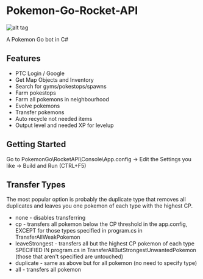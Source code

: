 # Pokemon-Go-Rocket-API
![alt tag](https://github.com/DetectiveSquirrel/Pokemon-Go-Rocket-API/blob/master/img.png)

A Pokemon Go bot in C#

## Features
* PTC Login / Google
* Get Map Objects and Inventory
* Search for gyms/pokestops/spawns
* Farm pokestops
* Farm all pokemons in neighbourhood
* Evolve pokemons
* Transfer pokemons
* Auto recycle not needed items
* Output level and needed XP for levelup

## Getting Started

Go to PokemonGo\RocketAPI\Console\App.config -> Edit the Settings you like -> Build and Run (CTRL+F5)

## Transfer Types

The most popular option is probably the duplicate type that removes all duplicates and leaves you one pokemon of each type with the highest CP.

* none - disables transferring
* cp - transfers all pokemon below the CP threshold in the app.config, EXCEPT for those types specified in program.cs in TransferAllWeakPokemon
* leaveStrongest - transfers all but the highest CP pokemon of each type SPECIFIED IN program.cs in TransferAllButStrongestUnwantedPokemon (those that aren't specified are untouched)
* duplicate - same as above but for all pokemon (no need to specify type)
* all - transfers all pokemon
